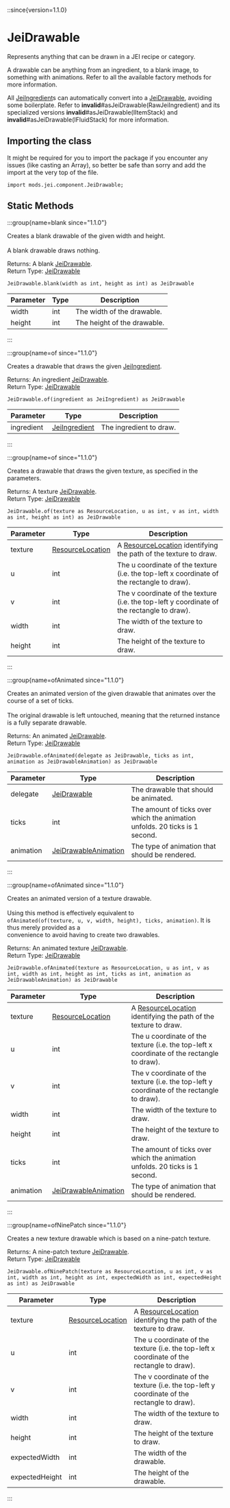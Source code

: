 ::since{version=1.1.0}
# JeiDrawable

Represents anything that can be drawn in a JEI recipe or category.

 A drawable can be anything from an ingredient, to a blank image, to something with animations. Refer to all the
 available factory methods for more information.

 All [JeiIngredient](/mods/JEITweaker/API/Component/JeiIngredient)s can automatically convert into a [JeiDrawable](/mods/JEITweaker/API/Component/JeiDrawable), avoiding some boilerplate.
 Refer to **invalid**#asJeiDrawable(RawJeiIngredient) and its specialized versions
 **invalid**#asJeiDrawable(IItemStack) and **invalid**#asJeiDrawable(IFluidStack)
 for more information.

## Importing the class

It might be required for you to import the package if you encounter any issues (like casting an Array), so better be safe than sorry and add the import at the very top of the file.
```zenscript
import mods.jei.component.JeiDrawable;
```


## Static Methods

:::group{name=blank since="1.1.0"}

Creates a blank drawable of the given width and height. <br />  <br />  A blank drawable draws nothing.

Returns: A blank [JeiDrawable](/mods/JEITweaker/API/Component/JeiDrawable).  
Return Type: [JeiDrawable](/mods/JEITweaker/API/Component/JeiDrawable)

```zenscript
JeiDrawable.blank(width as int, height as int) as JeiDrawable
```

| Parameter | Type | Description |
|-----------|------|-------------|
| width | int | The width of the drawable. |
| height | int | The height of the drawable. |


:::

:::group{name=of since="1.1.0"}

Creates a drawable that draws the given [JeiIngredient](/mods/JEITweaker/API/Component/JeiIngredient).

Returns: An ingredient [JeiDrawable](/mods/JEITweaker/API/Component/JeiDrawable).  
Return Type: [JeiDrawable](/mods/JEITweaker/API/Component/JeiDrawable)

```zenscript
JeiDrawable.of(ingredient as JeiIngredient) as JeiDrawable
```

| Parameter | Type | Description |
|-----------|------|-------------|
| ingredient | [JeiIngredient](/mods/JEITweaker/API/Component/JeiIngredient) | The ingredient to draw. |


:::

:::group{name=of since="1.1.0"}

Creates a drawable that draws the given texture, as specified in the parameters.

Returns: A texture [JeiDrawable](/mods/JEITweaker/API/Component/JeiDrawable).  
Return Type: [JeiDrawable](/mods/JEITweaker/API/Component/JeiDrawable)

```zenscript
JeiDrawable.of(texture as ResourceLocation, u as int, v as int, width as int, height as int) as JeiDrawable
```

| Parameter | Type | Description |
|-----------|------|-------------|
| texture | [ResourceLocation](/vanilla/api/resource/ResourceLocation) | A [ResourceLocation](/vanilla/api/resource/ResourceLocation) identifying the path of the texture to draw. |
| u | int | The u coordinate of the texture (i.e. the top-left x coordinate of the rectangle to draw). |
| v | int | The v coordinate of the texture (i.e. the top-left y coordinate of the rectangle to draw). |
| width | int | The width of the texture to draw. |
| height | int | The height of the texture to draw. |


:::

:::group{name=ofAnimated since="1.1.0"}

Creates an animated version of the given drawable that animates over the course of a set of ticks. <br />  <br />  The original drawable is left untouched, meaning that the returned instance is a fully separate drawable.

Returns: An animated [JeiDrawable](/mods/JEITweaker/API/Component/JeiDrawable).  
Return Type: [JeiDrawable](/mods/JEITweaker/API/Component/JeiDrawable)

```zenscript
JeiDrawable.ofAnimated(delegate as JeiDrawable, ticks as int, animation as JeiDrawableAnimation) as JeiDrawable
```

| Parameter | Type | Description |
|-----------|------|-------------|
| delegate | [JeiDrawable](/mods/JEITweaker/API/Component/JeiDrawable) | The drawable that should be animated. |
| ticks | int | The amount of ticks over which the animation unfolds. 20 ticks is 1 second. |
| animation | [JeiDrawableAnimation](/mods/JEITweaker/API/Component/JeiDrawableAnimation) | The type of animation that should be rendered. |


:::

:::group{name=ofAnimated since="1.1.0"}

Creates an animated version of a texture drawable. <br />  <br />  Using this method is effectively equivalent to <br />  `ofAnimated(of(texture, u, v, width, height), ticks, animation)`. It is thus merely provided as a <br />  convenience to avoid having to create two drawables.

Returns: An animated texture [JeiDrawable](/mods/JEITweaker/API/Component/JeiDrawable).  
Return Type: [JeiDrawable](/mods/JEITweaker/API/Component/JeiDrawable)

```zenscript
JeiDrawable.ofAnimated(texture as ResourceLocation, u as int, v as int, width as int, height as int, ticks as int, animation as JeiDrawableAnimation) as JeiDrawable
```

| Parameter | Type | Description |
|-----------|------|-------------|
| texture | [ResourceLocation](/vanilla/api/resource/ResourceLocation) | A [ResourceLocation](/vanilla/api/resource/ResourceLocation) identifying the path of the texture to draw. |
| u | int | The u coordinate of the texture (i.e. the top-left x coordinate of the rectangle to draw). |
| v | int | The v coordinate of the texture (i.e. the top-left y coordinate of the rectangle to draw). |
| width | int | The width of the texture to draw. |
| height | int | The height of the texture to draw. |
| ticks | int | The amount of ticks over which the animation unfolds. 20 ticks is 1 second. |
| animation | [JeiDrawableAnimation](/mods/JEITweaker/API/Component/JeiDrawableAnimation) | The type of animation that should be rendered. |


:::

:::group{name=ofNinePatch since="1.1.0"}

Creates a new texture drawable which is based on a nine-patch texture.

Returns: A nine-patch texture [JeiDrawable](/mods/JEITweaker/API/Component/JeiDrawable).  
Return Type: [JeiDrawable](/mods/JEITweaker/API/Component/JeiDrawable)

```zenscript
JeiDrawable.ofNinePatch(texture as ResourceLocation, u as int, v as int, width as int, height as int, expectedWidth as int, expectedHeight as int) as JeiDrawable
```

| Parameter | Type | Description |
|-----------|------|-------------|
| texture | [ResourceLocation](/vanilla/api/resource/ResourceLocation) | A [ResourceLocation](/vanilla/api/resource/ResourceLocation) identifying the path of the texture to draw. |
| u | int | The u coordinate of the texture (i.e. the top-left x coordinate of the rectangle to draw). |
| v | int | The v coordinate of the texture (i.e. the top-left y coordinate of the rectangle to draw). |
| width | int | The width of the texture to draw. |
| height | int | The height of the texture to draw. |
| expectedWidth | int | The width of the drawable. |
| expectedHeight | int | The height of the drawable. |


:::

